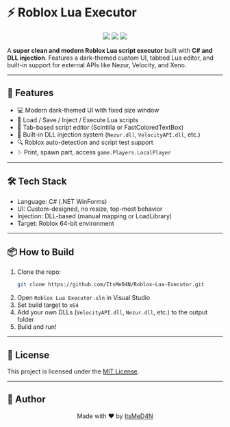 # ⚡ Roblox Lua Executor

<p align="center">
  <img src="https://img.shields.io/github/stars/ItsMeD4N/Roblox-Lua-Executor?style=for-the-badge"/>
  <img src="https://img.shields.io/github/license/ItsMeD4N/Roblox-Lua-Executor?style=for-the-badge"/>
  <img src="https://img.shields.io/github/last-commit/ItsMeD4N/Roblox-Lua-Executor?style=for-the-badge"/>
</p>

A **super clean and modern Roblox Lua script executor** built with **C# and DLL injection**. Features a dark-themed custom UI, tabbed Lua editor, and built-in support for external APIs like Nezur, Velocity, and Xeno.

---

## 🚀 Features

- 💻 Modern dark-themed UI with fixed size window
- 📂 Load / Save / Inject / Execute Lua scripts
- 🧠 Tab-based script editor (Scintilla or FastColoredTextBox)
- 🔐 Built-in DLL injection system (`Nezur.dll`, `VelocityAPI.dll`, etc.)
- 🔍 Roblox auto-detection and script test support
- ✨ Print, spawn part, access `game.Players.LocalPlayer`

---

## 🛠️ Tech Stack

- Language: C# (.NET WinForms)
- UI: Custom-designed, no resize, top-most behavior
- Injection: DLL-based (manual mapping or LoadLibrary)
- Target: Roblox 64-bit environment

---

## 📦 How to Build

1. Clone the repo:
   ```bash
   git clone https://github.com/ItsMeD4N/Roblox-Lua-Executor.git
   ```
2. Open `Roblox Lua Executor.sln` in Visual Studio
3. Set build target to `x64`
4. Add your own DLLs (`VelocityAPI.dll`, `Nezur.dll`, etc.) to the output folder
5. Build and run!

---

## 📜 License

This project is licensed under the [MIT License](LICENSE).

---

## 👑 Author

<p align="center">
  Made with ❤️ by <a href="https://github.com/ItsMeD4N">ItsMeD4N</a>
</p>
